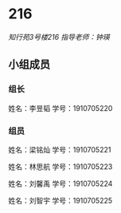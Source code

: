 # 216
*知行苑3号楼216*
*指导老师：钟瑛*

## 小组成员

### 组长
姓名：李昱韬
学号：1910705220

### 组员
姓名：梁铭灿
学号：1910705221

姓名：林思航
学号：1910705223

姓名：刘馨禹
学号：1910705224

姓名：刘智宇
学号：1910705225
